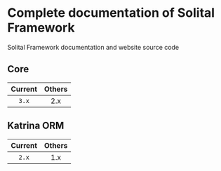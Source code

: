# Complete documentation of Solital Framework

Solital Framework documentation and website source code

## Core

| Current | Others |
| :-----: | :-----:|
| `3.x`   | 2.x    |

## Katrina ORM

| Current | Others |
| :-----: | :-----:|
| `2.x`   | 1.x    |